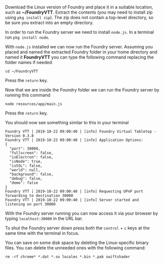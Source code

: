 Download the Linux version of Foundry and place it in a suitable location, such as **~/FoundryVTT**. Extract the contents (you may need to install zip using `pkg install zip`). The zip does not contain a top-level directory, so be sure you extract into an empty directory.

In order to run the Foundry server we need to install `node.js`. In a terminal run `pkg install node`.

With `node.js` installed we can now run the Foundry server. Assuming you placed and named the extracted Foundry folder in your home directory and named it **FoundryVTT** you can type the following command replacing the folder names if needed
```
cd ~/FoundryVTT
```
Press the `return` key.

Now that we are inside the Foundry folder we can run the Foundry server by running this command
```
node resources/app/main.js
```
Press the `return` key.

You should now see something similar to this in your terminal
```
Foundry VTT | 2019-10-22 09:00:40 | [info] Foundry Virtual Tabletop - Version 0.3.8
Foundry VTT | 2019-10-22 09:00:40 | [info] Application Options:
{
  "port": 30000,
  "fullscreen": false,
  "isElectron": false,
  "isNode": true,
  "isSSL": false,
  "world": null,
  "background": false,
  "debug": false,
  "demo": false
}
Foundry VTT | 2019-10-22 09:00:40 | [info] Requesting UPnP port forwarding to destination 30000
Foundry VTT | 2019-10-22 09:00:40 | [info] Server started and listening on port 30000
```

With the Foundry server running you can now access it via your browser by typing `localhost:30000` in the URL bar.

To shut the Foundry server down press both the `control` + `c` keys at the same time with the terminal in focus.

You can save on some disk space by deleting the Linux-specific binary files.  You can delete the unneeded ones with the following command:
```
rm -rf chrome* *.dat *.so locales *.bin *.pak swiftshader
```